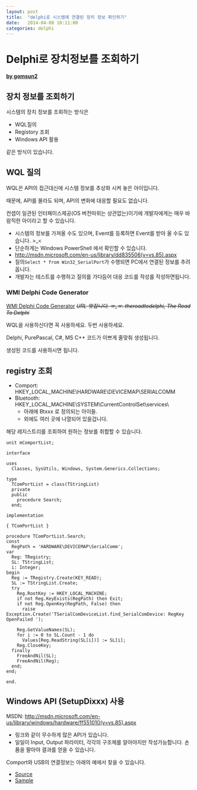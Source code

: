 ```yaml
---
layout: post
title:  "delphi로 시스템에 연결된 장치 정보 확인하기"
date:   2014-04-08 10:11:00
categories: delphi
---
```


# Delphi로 장치정보를 조회하기

**[by gomsun2](http://gomsun2.github.io/)**

## 장치 정보를 조회하기

시스템의 장치 정보를 조회하는 방식은

- WQL질의
- Registory 조회
- Windows API 활용

같은 방식이 있습니다.

## WQL 질의

WQL은 API의 접근대신에 시스템 정보를 추상화 시켜 놓은 아이입니다.

때문에, API를 몰라도 되며, API의 변화에 대응할 필요도 없습니다.

컨셉이 일관된 인터페이스제공(OS 버전따위는 상관없는)이기에 개발자에게는 매우 바람직한 아이라고 할 수 있습니다.

- 시스템의 정보를 가져올 수도 있으며, Event를 등록하면 Event를 받아 올 수도 있습니다. >_<
 - 단순하게는 Windows PowerShell 에서 확인할 수 있습니다.
 - http://msdn.microsoft.com/en-us/library/dd835506(v=vs.85).aspx
 - 질의`Select * from Win32_SerialPort`가 수행되면 PC에서 연결된 정보를 추려 옵니다.
- 개발자는 테스트를 수행하고 질의를 가다듬어 대응 코드를 작성를 작성하면됩니다.

### WMI Delphi Code Generator

[WMI Delphi Code Generator](http://theroadtodelphi.wordpress.com/wmi-delphi-code-creator/) 
*~~URL 멋집니다. ㅠ_ㅠ. theroadtodelphi, The Road To Delphi~~*

WQL을 사용하신다면 꼭 사용하세요. 두번 사용하세요.

Delphi, PurePascal, C#, MS C++ 코드가 이쁘게 줄맞춰 생성됩니다.

생성된 코드를 사용하시면 됩니다.

## registry 조회

- Comport: HKEY_LOCAL_MACHINE\HARDWARE\DEVICEMAP\SERIALCOMM
- Bluetooth: HKEY_LOCAL_MACHINE\SYSTEM\CurrentControlSet\services\
  - 아래에 Btxxx 로 정의되는 아이들.
  - 외에도 여러 곳에 나열되어 있을겁니다.

해당 레지스트리를 조회하여 원하는 정보를 취합할 수 있습니다.

```delphi
unit mComportList;

interface

uses
  Classes, SysUtils, Windows, System.Generics.Collections;

type
  TComPortList = class(TStringList)
  private
  public
    procedure Search;
  end;

implementation

{ TComPortList }

procedure TComPortList.Search;
const
  RegPath = 'HARDWARE\DEVICEMAP\SerialComm';
var
  Reg: TRegistry;
  SL: TStringList;
  i: Integer;
begin
  Reg := TRegistry.Create(KEY_READ);
  SL := TStringList.Create;
  try
    Reg.RootKey := HKEY_LOCAL_MACHINE;
    if not Reg.KeyExists(RegPath) then Exit;
    if not Reg.OpenKey(RegPath, False) then
      raise Exception.Create('TSerialComDeviceList.find_SerialComDevice: RegKey OpenFailed ');

    Reg.GetValueNames(SL);
    for i := 0 to SL.Count - 1 do
      Values[Reg.ReadString(SL[i])] := SL[i];
    Reg.CloseKey;
  finally
    FreeAndNil(SL);
    FreeAndNil(Reg);
  end;
end;

end.
```


## Windows API (SetupDixxx) 사용

MSDN: http://msdn.microsoft.com/en-us/library/windows/hardware/ff551010(v=vs.85).aspx

- 링크와 같이 무수하게 많은 API가 있습니다.
- 일일이 Input, Output 파라미터, 각각의 구조체를 알아야지만 작성가능합니다. 손품을 팔아야 결과를 얻을 수 있습니다.

Comport와 USB의 연결정보는 아래의 예에서 찾을 수 있습니다.

- [Source](https://github.com/gomsun2/gs2lib/tree/master/source/device.win)
- [Sample](https://github.com/gomsun2/gs2lib/tree/master/moduletest/mDvcObserver.WM_DEVICECHANGE)





